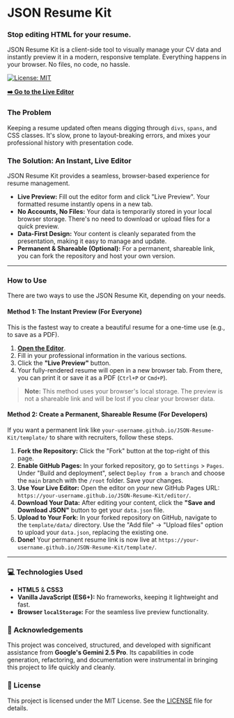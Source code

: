 # JSON Resume Kit

### Stop editing HTML for your resume.

JSON Resume Kit is a client-side tool to visually manage your CV data and instantly preview it in a modern, responsive template. Everything happens in your browser. No files, no code, no hassle.

[![License: MIT](https://img.shields.io/badge/License-MIT-yellow.svg)](https://opensource.org/licenses/MIT)

**[➡️ Go to the Live Editor](https://mahdihoseinpoor.github.io/JSON-Resume-Kit/editor)**

### The Problem

Keeping a resume updated often means digging through `divs`, `spans`, and CSS classes. It's slow, prone to layout-breaking errors, and mixes your professional history with presentation code.

### The Solution: An Instant, Live Editor

JSON Resume Kit provides a seamless, browser-based experience for resume management.

*   **Live Preview:** Fill out the editor form and click "Live Preview". Your formatted resume instantly opens in a new tab.
*   **No Accounts, No Files:** Your data is temporarily stored in your local browser storage. There's no need to download or upload files for a quick preview.
*   **Data-First Design:** Your content is cleanly separated from the presentation, making it easy to manage and update.
*   **Permanent & Shareable (Optional):** For a permanent, shareable link, you can fork the repository and host your own version.

---

### How to Use

There are two ways to use the JSON Resume Kit, depending on your needs.

#### Method 1: The Instant Preview (For Everyone)

This is the fastest way to create a beautiful resume for a one-time use (e.g., to save as a PDF).

1.  **[Open the Editor](https://mahdihoseinpoor.github.io/JSON-Resume-Kit/editor)**.
2.  Fill in your professional information in the various sections.
3.  Click the **"Live Preview"** button.
4.  Your fully-rendered resume will open in a new browser tab. From there, you can print it or save it as a PDF (`Ctrl+P` or `Cmd+P`).

> **Note:** This method uses your browser's local storage. The preview is not a shareable link and will be lost if you clear your browser data.

#### Method 2: Create a Permanent, Shareable Resume (For Developers)

If you want a permanent link like `your-username.github.io/JSON-Resume-Kit/template/` to share with recruiters, follow these steps.

1.  **Fork the Repository:** Click the "Fork" button at the top-right of this page.
2.  **Enable GitHub Pages:** In your forked repository, go to `Settings` > `Pages`. Under "Build and deployment", select `Deploy from a branch` and choose the `main` branch with the `/root` folder. Save your changes.
3.  **Use Your Live Editor:** Open the editor on *your* new GitHub Pages URL: `https://your-username.github.io/JSON-Resume-Kit/editor/`.
4.  **Download Your Data:** After editing your content, click the **"Save and Download JSON"** button to get your `data.json` file.
5.  **Upload to Your Fork:** In your forked repository on GitHub, navigate to the `template/data/` directory. Use the "Add file" -> "Upload files" option to upload your `data.json`, replacing the existing one.
6.  **Done!** Your permanent resume link is now live at `https://your-username.github.io/JSON-Resume-Kit/template/`.

---

### 💻 Technologies Used

*   **HTML5** & **CSS3**
*   **Vanilla JavaScript (ES6+):** No frameworks, keeping it lightweight and fast.
*   **Browser `localStorage`:** For the seamless live preview functionality.

### 🙏 Acknowledgements

This project was conceived, structured, and developed with significant assistance from **Google's Gemini 2.5 Pro**. Its capabilities in code generation, refactoring, and documentation were instrumental in bringing this project to life quickly and cleanly.

### 📄 License

This project is licensed under the MIT License. See the [LICENSE](LICENSE) file for details.
